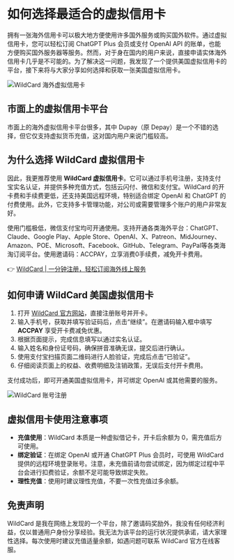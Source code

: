 # 如何选择最适合的虚拟信用卡

拥有一张海外信用卡可以极大地方便使用许多国外服务或购买国外软件。通过虚拟信用卡，您可以轻松订阅 ChatGPT Plus 会员或支付 OpenAI API 的账单，也能方便购买国外服务器等服务。然而，对于身在国内的用户来说，直接申请实体海外信用卡几乎是不可能的。为了解决这一问题，我发现了一个提供美国虚拟信用卡的平台，接下来将与大家分享如何选择和获取一张美国虚拟信用卡。

![WildCard 海外虚拟信用卡](https://bbtdd.com/img/1125814012.webp)

## 市面上的虚拟信用卡平台

市面上的海外虚拟信用卡平台很多，其中 Dupay（原 Depay）是一个不错的选择，但它仅支持虚拟货币充值，这对国内用户来说门槛较高。

## 为什么选择 WildCard 虚拟信用卡

因此，我更推荐使用 **WildCard 虚拟信用卡**。它可以通过手机号注册，支持支付宝实名认证，并提供多种充值方式，包括云闪付、微信和支付宝。WildCard 的开卡费和手续费更低，还支持美国远程环境，特别适合绑定 OpenAI 和 ChatGPT 的付费使用。此外，它支持多卡管理功能，对公司或需要管理多个账户的用户非常友好。

使用门槛极低，微信支付宝均可开通使用。支持开通各类海外平台：ChatGPT、Claude、Google Play、Apple Store、OpenAI、X、Patreon、MidJourney、Amazon、POE、Microsoft、Facebook、GitHub、Telegram、PayPal等各类海淘订阅平台。使用邀请码：ACCPAY，立享消费0手续费，减免开卡费用。

👉 [WildCard | 一分钟注册，轻松订阅海外线上服务](https://bbtdd.com/WildCard)

## 如何申请 WildCard 美国虚拟信用卡

1. 打开 [WildCard 官方网站](https://bbtdd.com/WildCard)，直接注册账号并开卡。
2. 输入手机号，获取并填写验证码后，点击“继续”。在邀请码输入框中填写 **ACCPAY** 享受开卡费减免优惠。
3. 根据页面提示，完成信息填写以通过实名认证。
4. 输入姓名和身份证号码，确保拼音准确无误，提交后进行确认。
5. 使用支付宝扫描页面二维码进行人脸验证，完成后点击“已验证”。
6. 仔细阅读页面上的权益、收费明细及注销政策，无误后支付开卡费用。

支付成功后，即可开通美国虚拟信用卡，并可绑定 OpenAI 或其他需要的服务。

![WildCard 账号注册](https://bbtdd.com/img/8224937809264270.webp)

## 虚拟信用卡使用注意事项

- **充值使用**：WildCard 本质是一种虚拟借记卡，开卡后余额为 0，需充值后方可使用。
- **绑定验证**：在绑定 OpenAI 或开通 ChatGPT Plus 会员时，可使用 WildCard 提供的远程环境登录账号。注意，未充值前请勿尝试绑定，因为绑定过程中平台会进行扣费验证，余额不足可能导致绑定失败。
- **理性充值**：使用时建议理性充值，不要一次性充值过多余额。

## 免责声明

WildCard 是我在网络上发现的一个平台，除了邀请码奖励外，我没有任何经济利益，仅以普通用户身份分享经验。我无法为该平台的运行状况提供承诺，请大家理性选择。每次使用时建议充值适量余额，如遇问题可联系 WildCard 官方在线客服。